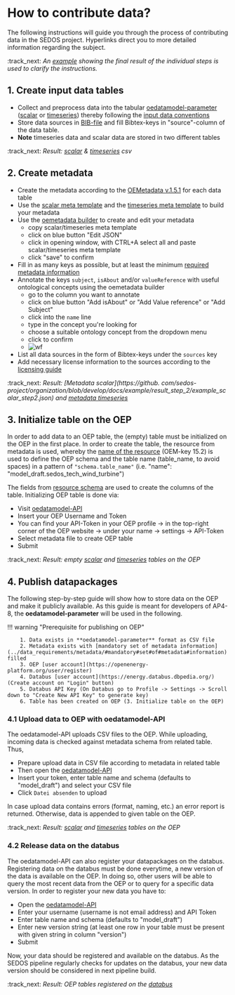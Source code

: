 # How to contribute data?

The following instructions will guide you through the process of contributing data in the SEDOS project. Hyperlinks direct you to more detailed information regarding the subject.

:track_next: *An [example](https://github.com/sedos-project/organization/tree/develop/docs/example) showing the 
final result of the individual steps is used to clarify the instructions.*

## 1. Create input data tables

* Collect and preprocess data into the tabular [oedatamodel-parameter](https://github.com/sedos-project/oedatamodel#oedatamodel-parameter) ([scalar](https://github.com/sedos-project/oedatamodel/blob/main/oedatamodel-parameter/oedatamodel-parameter-datapackage_scalar.csv) or [timeseries](https://github.com/sedos-project/oedatamodel/blob/main/oedatamodel-parameter/oedatamodel-parameter-datapackage_timeseries.csv)) thereby following the [input data conventions](data_requirements/input_data.md#Input-data-conventions)
* Store data sources in [BIB-file](https://bwsyncandshare.kit.edu/f/2388204355) and fill Bibtex-keys in "source"-column of the data table.
* **Note** timeseries data and scalar data are stored in two different tables

:track_next: *Result: [scalar](https://github.com/sedos-project/organization/blob/develop/docs/example/result_step_1/example_scalar_step1.csv) & [timeseries](https://github.com/sedos-project/organization/blob/develop/docs/example/result_step_1/example_timeseries_step1.csv) csv*

## 2. Create metadata

* Create the metadata according to the [OEMetadata v.1.5.1](https://github.com/OpenEnergyPlatform/oemetadata#open-energy-family---open-energy-metadata-oemetadata) for each data table
* Use the [scalar meta template](https://raw.githubusercontent.com/sedos-project/oedatamodel/main/oedatamodel-parameter/datamodel_scalars.json) and the [timeseries meta template](https://raw.githubusercontent.com/sedos-project/oedatamodel/main/oedatamodel-parameter/datamodel_timeseries.json) to build your metadata
* Use the [oemetadata builder](https://openenergy-platform.org/dataedit/oemetabuilder/) to create and edit your metadata 
    * copy scalar/timeseries meta template
    * click on blue button "Edit JSON" 
    * click in opening window, with CTRL+A select all and paste scalar/timeseries meta template
    * click "save" to confirm
* Fill in as many keys as possible, but at least the minimum [required metadata information](../data_requirements/metadata/#required#metadata#information)
* Annotate the keys `subject`, `isAbout` and/or `valueReference` with useful ontological concepts using the oemetadata builder 
    * go to the column you want to annotate
    * click on blue button "Add isAbout" or "Add Value reference" or "Add Subject"
    * click into the `name` line 
    * type in the concept you're looking for
    * choose a suitable ontology concept from the dropdown menu
    * click to confirm
    * ![wf](https://user-images.githubusercontent.com/7637364/191807277-712057b8-153c-4178-94a2-341ad8f010fd.gif)
* List all data sources in the form of Bibtex-keys under the `sources` key
* Add necessary license information to the sources according to the [licensing guide](../data_requirements/licensing/#data-licencing)

:track_next: *Result: [Metadata scalar](https://github.
com/sedos-project/organization/blob/develop/docs/example/result_step_2/example_scalar_step2.json) and [metadata timeseries](https://github.com/sedos-project/organization/blob/develop/docs/example/result_step_2/example_timeseries_step2.json)*

## 3. Initialize table on the OEP

In order to add data to an OEP table, the (empty) table must be initialized on the OEP in the first place.
In order to create the table, the resource from metadata is used, 
whereby the [name of the resource](data_requirements/metadata.md#resource#keys) (OEM-key 15.2) is used to define the 
OEP schema and the table name (table_name, to avoid spaces) in a pattern of ```"schema.table_name"``` (i.e. "name": 
"model_draft.sedos_tech_wind_turbine") 

The fields from [resource schema](data_requirements/metadata.md#resource#keys#-#schema) are used to create the 
columns of the table. Initializing OEP table is done via: 

* Visit [oedatamodel-API](https://modex.rl-institut.de/create_table/)
* Insert your OEP Username and Token 
* You can find your API-Token in your OEP profile -> in the top-right corner of the OEP website -> under your name -> settings -> API-Token 
* Select metadata file to create OEP table
* Submit 

:track_next: *Result: empty [scalar](https://openenergy-platform.org/dataedit/view/model_draft/example_scalar_step2) 
and [timeseries](https://openenergy-platform.org/dataedit/view/model_draft/example_timeseries_step2) tables on the OEP*

## 4. Publish datapackages

The following step-by-step guide will show how to store data on the OEP and make it publicly available.
As this guide is meant for developers of AP4-8, the **oedatamodel-parameter** will be used in the following.

!!! warning "Prerequisite for publishing on OEP"

        1. Data exists in **oedatamodel-parameter** format as CSV file
        2. Metadata exists with [mandatory set of metadata information](../data_requirements/metadata/#mandatory#set#of#metadata#information) filled
        3. OEP [user account](https://openenergy-platform.org/user/register)
        4. Databus [user account](https://energy.databus.dbpedia.org/) (Create account on "Login" button)
        5. Databus API Key (On Databus go to Profile -> Settings -> Scroll down to "Create New API Key" to generate key)
        6. Table has been created on OEP (3. Initialize table on the OEP)

### 4.1 Upload data to OEP with oedatamodel-API

The oedatamodel-API uploads CSV files to the OEP. While uploading, incoming data is checked against 
metadata schema from related table.
Thus, 

* Prepare upload data in CSV file according to metadata in related table
* Then open the [oedatamodel-API](https://modex.rl-institut.de/upload/)
* Insert your token, enter table name and schema (defaults to "model_draft") and select your CSV file
* Click `Datei absenden` to upload

In case upload data contains errors (format, naming, etc.) an error report is returned. 
Otherwise, data is appended to given table on the OEP.

:track_next: *Result: [scalar](https://openenergy-platform.org/dataedit/view/model_draft/example_scalar_step4) and 
[timeseries](https://openenergy-platform.org/dataedit/view/model_draft/example_timeseries_step4) tables on the OEP*

### 4.2 Release data on the databus

The oedatamodel-API can also register your datapackages on the databus. 
Registering data on the databus must be done everytime, a new version of the data is available on the OEP.
In doing so, other users will be able to query the most recent data from the OEP or to query for a specific data 
version.
In order to register your new data you have to:

* Open the [oedatamodel-API](https://modex.rl-institut.de/databus/)
* Enter your username (username is not email address) and API Token
* Enter table name and schema (defaults to "model_draft")
* Enter new version string (at least one row in your table must be present with given string in column "version")
* Submit

Now, your data should be registered and available on the databus. 
As the SEDOS pipeline regularly checks for updates on the databus, 
your new data version should be considered in next pipeline build.

:track_next: *Result: OEP tables registered on the [databus]()*


<!-- 

@CM, HeHu, others uncomment and add section when time has come ..... :/

## 5. Create output data tables
@HeHu & CM expand when process is clear 

-->
